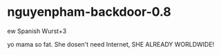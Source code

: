# nguyenpham-backdoor-0.8
ew Spanish Wurst+3

yo mama so fat. She dosen't need Internet, SHE ALREADY WORLDWIDE!
